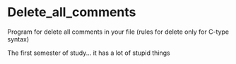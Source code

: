 # Delete_all_comments
Program for delete all comments in your file (rules for delete only for C-type syntax)


The first semester of study... it has a lot of stupid things

